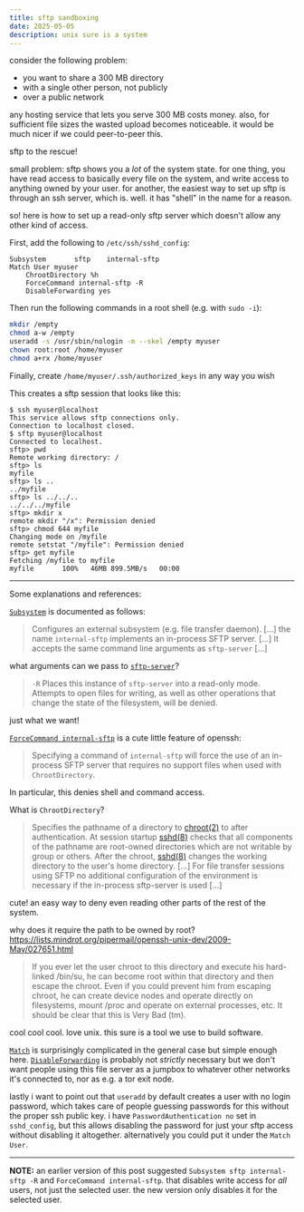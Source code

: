 ```yaml
---
title: sftp sandboxing
date: 2025-05-05
description: unix sure is a system
---
```

consider the following problem:
- you want to share a 300 MB directory
- with a single other person, not publicly
- over a public network

any hosting service that lets you serve 300 MB costs money. also, for sufficient file sizes the wasted upload becomes noticeable. it would be much nicer if we could peer-to-peer this.

sftp to the rescue!

small problem: sftp shows you a *lot* of the system state. for one thing, you have read access to basically every file on the system, and write access to anything owned by your user. for another, the easiest way to set up sftp is through an ssh server, which is. well. it has "shell" in the name for a reason.

so! here is how to set up a read-only sftp server which doesn't allow any other kind of access.

First, add the following to `/etc/ssh/sshd_config`:
```ssh
Subsystem       sftp    internal-sftp
Match User myuser
	ChrootDirectory %h
	ForceCommand internal-sftp -R
	DisableForwarding yes
```
Then run the following commands in a root shell (e.g. with `sudo -i`):
```sh
mkdir /empty
chmod a-w /empty
useradd -s /usr/sbin/nologin -m --skel /empty myuser
chown root:root /home/myuser
chmod a+rx /home/myuser
```
Finally, create `/home/myuser/.ssh/authorized_keys` in any way you wish

This creates a sftp session that looks like this:
```
$ ssh myuser@localhost
This service allows sftp connections only.
Connection to localhost closed.
$ sftp myuser@localhost
Connected to localhost.
sftp> pwd
Remote working directory: /
sftp> ls
myfile
sftp> ls ..
../myfile
sftp> ls ../../..
../../../myfile
sftp> mkdir x
remote mkdir "/x": Permission denied
sftp> chmod 644	myfile
Changing mode on /myfile
remote setstat "/myfile": Permission denied
sftp> get myfile
Fetching /myfile to myfile
myfile       100%   46MB 899.5MB/s   00:00
```
---

Some explanations and references:

[`Subsystem`](https://man.openbsd.org/cgi-bin/man.cgi/OpenBSD-current/man5/sshd_config.5#Subsystem) is documented as follows:
> Configures an external subsystem (e.g. file transfer daemon). [...] the name `internal-sftp` implements an in-process SFTP server. [...] It accepts the same command line arguments as `sftp-server` [...]

what arguments can we pass to [`sftp-server`](https://man.openbsd.org/sftp-server#R)?
> `-R`	Places this instance of `sftp-server` into a read-only mode. Attempts to open files for writing, as well as other operations that change the state of the filesystem, will be denied.

just what we want!

[`ForceCommand internal-sftp`](https://man.openbsd.org/cgi-bin/man.cgi/OpenBSD-current/man5/sshd_config.5#ForceCommand) is a cute little feature of openssh:
> Specifying a command of `internal-sftp` will force the use of an in-process SFTP server that requires no support files when used with `ChrootDirectory`.

In particular, this denies shell and command access.

What is `ChrootDirectory`?
> Specifies the pathname of a directory to [chroot(2)](https://man.openbsd.org/chroot.2) to after authentication. At session startup [sshd(8)](https://man.openbsd.org/sshd.8) checks that all components of the pathname are root-owned directories which are not writable by group or others. After the chroot, [sshd(8)](https://man.openbsd.org/sshd.8) changes the working directory to the user's home directory. [...] For file transfer sessions using SFTP no additional configuration of the environment is necessary if the in-process sftp-server is used [...]

cute! an easy way to deny even reading other parts of the rest of the system.

why does it require the path to be owned by root? <https://lists.mindrot.org/pipermail/openssh-unix-dev/2009-May/027651.html>
> If you ever let the user chroot to this directory and execute his 
hard-linked /bin/su, he can become root within that directory and then 
escape the chroot. Even if you could prevent him from escaping chroot, 
he can create device nodes and operate directly on filesystems, mount 
/proc and operate on external processes, etc. It should be clear that 
this is Very Bad (tm).

cool cool cool. love unix. this sure is a tool we use to build software.

[`Match`](https://man.openbsd.org/cgi-bin/man.cgi/OpenBSD-current/man5/sshd_config.5#Match) is surprisingly complicated in the general case but simple enough here.
[`DisableForwarding`](https://man.openbsd.org/cgi-bin/man.cgi/OpenBSD-current/man5/sshd_config.5#DisableForwarding) is probably not *strictly* necessary but we don't want people using this file server as a jumpbox to whatever other networks it's connected to, nor as e.g. a tor exit node.

lastly i want to point out that `useradd` by default creates a user with no login password, which takes care of people guessing passwords for this without the proper ssh public key. i have `PasswordAuthentication no` set in `sshd_config`, but this allows disabling the password for just your sftp access without disabling it altogether. alternatively you could put it under the `Match User`.

---

**NOTE:** an earlier version of this post suggested `Subsystem sftp internal-sftp -R` and `ForceCommand internal-sftp`. that disables write access for *all* users, not just the selected user. the new version only disables it for the selected user.
